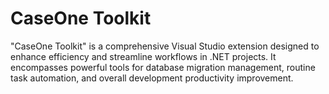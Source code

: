 # CaseOne Toolkit
"CaseOne Toolkit" is a comprehensive Visual Studio extension designed to enhance efficiency and streamline workflows in .NET projects. It encompasses powerful tools for database migration management, routine task automation, and overall development productivity improvement.
